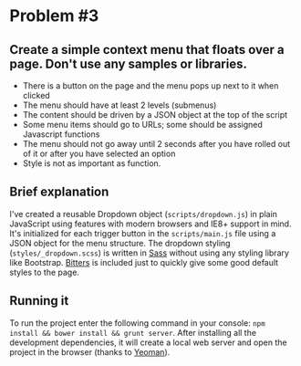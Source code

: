 # Problem #3

## Create a simple context menu that floats over a page. Don't use any samples or libraries.

- There is a button on the page and the menu pops up next to it when clicked
- The menu should have at least 2 levels (submenus)
- The content should be driven by a JSON object at the top of the script
- Some menu items should go to URLs; some should be assigned Javascript functions
- The menu should not go away until 2 seconds after you have rolled out of it or after you have selected an option
- Style is not as important as function.

## Brief explanation

I've created a reusable Dropdown object (`scripts/dropdown.js`) in plain JavaScript using features with modern browsers and IE8+ support in mind. It's initialized for each trigger button in the `scripts/main.js` file using a JSON object for the menu structure. The dropdown styling (`styles/_dropdown.scss`) is written in [Sass](http://sass-lang.com) without using any styling library like Bootstrap. [Bitters](http://bitters.bourbon.io) is included just to quickly give some good default styles to the page.

## Running it

To run the project enter the following command in your console: `npm install && bower install && grunt server`. After installing all the development dependencies, it will create a local web server and open the project in the browser (thanks to [Yeoman](http://yeoman.io)).
